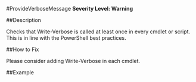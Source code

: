 #ProvideVerboseMessage 
**Severity Level: Warning**


##Description

Checks that Write-Verbose is called at least once in every cmdlet or script. This is in line with the PowerShell best practices.

##How to Fix

Please consider adding Write-Verbose in each cmdlet.

##Example

